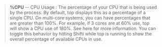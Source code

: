 > **%CPU** -- CPU Usage : The percentage of your CPU that is being used by the process. By default, top displays this as a percentage of a single CPU. On multi-core systems, you can have percentages that are greater than 100%. For example, if 3 cores are at 60% use,  top will show a CPU use of 180%. See here for more information. You can toggle this behavior by hitting Shifti while top is running to show the overall percentage of available CPUs in use.

